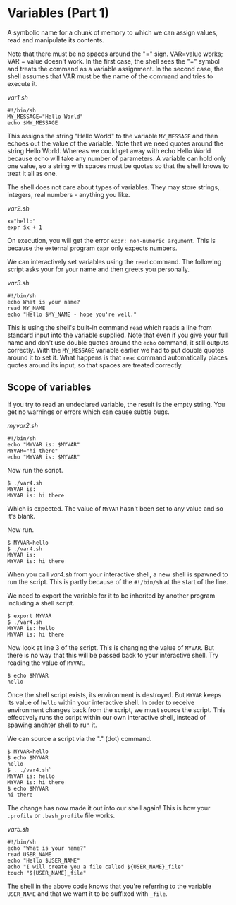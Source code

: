 # Variables (Part 1)

A symbolic name for a chunk of memory to which we can assign values, read and manipulate its contents.

Note that there must be no spaces around the "=" sign. VAR=value works; VAR = value doesn't work. In the first case, the
shell sees the "=" symbol and treats the command as a variable assignment. In the second case, the shell assumes that
VAR must be the name of the command and tries to execute it.

_var1.sh_

```
#!/bin/sh
MY_MESSAGE="Hello World"
echo $MY_MESSAGE
```

This assigns the string "Hello World" to the variable `MY_MESSAGE` and then echoes out the value of the variable. Note
that we need quotes around the string Hello World. Whereas we could get away with echo Hello World because echo will
take any number of parameters. A variable can hold only one value, so a string with spaces must be quotes so that the
shell knows to treat it all as one.

The shell does not care about types of variables. They may store strings, integers, real numbers - anything you like.

_var2.sh_

```
x="hello"
expr $x + 1
```

On execution, you will get the error `expr: non-numeric argument`. This is because the external program `expr` only
expects numbers.

We can interactively set variables using the `read` command. The following script asks your for your name and then
greets you personally.

_var3.sh_

```
#!/bin/sh
echo What is your name?
read MY_NAME
echo "Hello $MY_NAME - hope you're well."
```

This is using the shell's built-in command `read` which reads a line from standard input into the variable supplied.
Note that even if you give your full name and don't use double quotes around the `echo` command, it still outputs
correctly. With the `MY_MESSAGE` variable earlier we had to put double quotes around it to set it. What happens is that
`read` command automatically places quotes around its input, so that spaces are treated correctly.

## Scope of variables

If you try to read an undeclared variable, the result is the empty string. You get no warnings or errors which can cause
subtle bugs.

_myvar2.sh_

```
#!/bin/sh
echo "MYVAR is: $MYVAR"
MYVAR="hi there"
echo "MYVAR is: $MYVAR"
```

Now run the script.

```
$ ./var4.sh
MYVAR is:
MYVAR is: hi there
```

Which is expected. The value of `MYVAR` hasn't been set to any value and so it's blank.

Now run.

```
$ MYVAR=hello
$ ./var4.sh
MYVAR is:
MYVAR is: hi there
```

When you call _var4.sh_ from your interactive shell, a new shell is spawned to run the script. This is partly because of
the `#!/bin/sh` at the start of the line.

We need to export the variable for it to be inherited by another program including a shell script.

```
$ export MYVAR
$ ./var4.sh
MYVAR is: hello
MYVAR is: hi there
```

Now look at line 3 of the script. This is changing the value of `MYVAR`. But there is no way that this will be passed
back to your interactive shell. Try reading the value of `MYVAR`.

```
$ echo $MYVAR
hello
```

Once the shell script exists, its environment is destroyed. But `MYVAR` keeps its value of `hello` within your
interactive shell. In order to receive environment changes back from the script, we must source the script. This
effectively runs the script within our own interactive shell, instead of spawing anohter shell to run it.

We can source a script via the "." (dot) command.

```
$ MYVAR=hello
$ echo $MYVAR
hello
$ . ./var4.sh`
MYVAR is: hello
MYVAR is: hi there
$ echo $MYVAR
hi there
```

The change has now made it out into our shell again! This is how your `.profile` or `.bash_profile` file works.

_var5.sh_

```
#!/bin/sh
echo "What is your name?"
read USER_NAME
echo "Hello $USER_NAME"
echo "I will create you a file called ${USER_NAME}_file"
touch "${USER_NAME}_file"
```

The shell in the above code knows that you're referring to the variable `USER_NAME` and that we want it to be suffixed
with `_file`.
